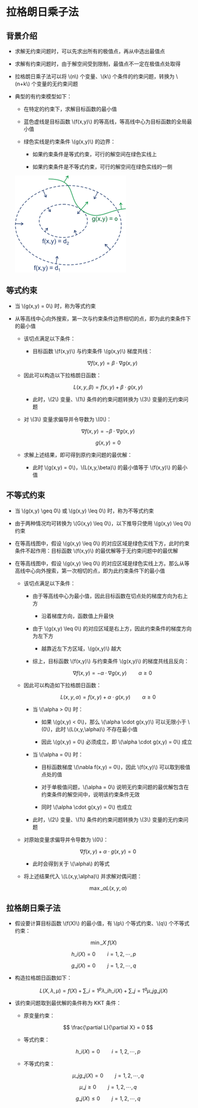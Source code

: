 <script type="text/javascript" src="http://cdn.mathjax.org/mathjax/latest/MathJax.js?config=default"></script>

# 拉格朗日乘子法

## 背景介绍

- 求解无约束问题时，可以先求出所有的极值点，再从中选出最值点

- 求解有约束问题时，由于解空间受到限制，最值点不一定在极值点处取得

- 拉格朗日乘子法可以将 \\(n\\) 个变量、\\(k\\) 个条件的约束问题，转换为 \\(n+k\\) 个变量的无约束问题

- 典型的有约束模型如下：

	- 在特定的约束下，求解目标函数的最小值

	- 蓝色虚线是目标函数 \\(f(x,y)\\) 的等高线，等高线中心为目标函数的全局最小值

	- 绿色实线是约束条件 \\(g(x,y)\\) 的边界：

		- 如果约束条件是等式约束，可行的解空间在绿色实线上

		- 如果约束条件是不等式约束，可行的解空间在绿色实线的一侧

	![img](images/lagrange.png)

## 等式约束

- 当 \\(g(x,y) = 0\\) 时，称为等式约束

- 从等高线中心向外搜索，第一次与约束条件边界相切的点，即为此约束条件下的最小值

	- 该切点满足以下条件：

		- 目标函数 \\(f(x,y)\\) 与约束条件 \\(g(x,y)\\) 梯度共线：

			$$ \nabla f(x,y) = \beta \cdot \nabla g(x,y) $$

	- 因此可以构造以下拉格朗日函数：

		$$ L(x,y,\beta) = f(x,y) + \beta \cdot g(x,y) $$

		- 此时，\\(2\\) 变量、\\(1\\) 条件的约束问题转换为 \\(3\\) 变量的无约束问题

	- 对 \\(3\\) 变量求偏导并令导数为 \\(0\\)：

		$$ \nabla f(x,y) = -\beta \cdot \nabla g(x,y) $$

		$$ g(x,y) = 0 $$

	- 求解上述结果，即可得到原约束问题的最优解：

		- 此时 \\(g(x,y) = 0\\)，\\(L(x,y,\beta)\\) 的最小值等于 \\(f(x,y)\\) 的最小值

## 不等式约束

- 当 \\(g(x,y) \geq 0\\) 或 \\(g(x,y) \leq 0\\) 时，称为不等式约束

- 由于两种情况均可转换为 \\(G(x,y) \leq 0\\)，以下推导只使用 \\(g(x,y) \leq 0\\) 约束

- 在等高线图中，假设 \\(g(x,y) \leq 0\\) 的对应区域是绿色实线下方，此时约束条件不起作用：目标函数 \\(f(x,y)\\) 的最优解等于无约束问题中的最优解

- 在等高线图中，假设 \\(g(x,y) \leq 0\\) 的对应区域是绿色实线上方。那么从等高线中心向外搜索，第一次相切的点，即为此约束条件下的最小值

	- 该切点满足以下条件：

		- 由于等高线中心为最小值，因此目标函数在切点处的梯度方向为右上方

			- 沿着梯度方向，函数值上升最快

		- 由于 \\(g(x,y) \leq 0\\) 的对应区域是右上方，因此约束条件的梯度方向为左下方

			- 越靠近左下方区域，\\(g(x,y)\\) 越大

		- 综上，目标函数 \\(f(x,y)\\) 与约束条件 \\(g(x,y)\\) 的梯度共线且反向：

			$$ \nabla f(x,y) = - \alpha \cdot \nabla g(x,y) \qquad \alpha \geq 0 $$

	- 因此可以构造如下拉格朗日函数：

		$$ L(x,y,\alpha) = f(x,y) + \alpha \cdot g(x,y) \qquad \alpha \geq 0 $$
		
		- 当 \\(\alpha > 0\\) 时：

			- 如果 \\(g(x,y) < 0\\)，那么 \\(\alpha \cdot g(x,y)\\) 可以无限小于 \\(0\\)，此时 \\(L(x,y,\alpha)\\) 不存在最小值

			- 因此 \\(g(x,y) = 0\\) 必须成立，即 \\(\alpha \cdot g(x,y) = 0\\) 成立
		
		- 当 \\(\alpha = 0\\) 时：

			- 目标函数梯度 \\(\nabla f(x,y) = 0\\)，因此 \\(f(x,y)\\) 可以取到极值点处的值

			- 对于单极值问题，\\(\alpha = 0\\) 说明无约束问题的最优解包含在约束条件的解空间中，说明该约束条件无效

			- 同时 \\(\alpha \cdot g(x,y) = 0\\) 也成立

		- 此时，\\(2\\) 变量、\\(1\\) 条件的约束问题转换为 \\(3\\) 变量的无约束问题

	- 对原始变量求偏导并令导数为 \\(0\\)：

		$$ \nabla f(x,y) + \alpha \cdot g(x,y) = 0 $$

		- 此时会得到关于 \\(\alpha\\) 的等式

	- 将上述结果代入 \\(L(x,y,\alpha)\\) 并求解对偶问题：

		$$ \max\_{\alpha} L(x,y,\alpha) $$

## 拉格朗日乘子法

- 假设要计算目标函数 \\(f(X)\\) 的最小值，有 \\(p\\) 个等式约束、\\(q\\) 个不等式约束：

	$$ \min\_{X} \ f(X) $$

	$$ h\_{i}(X) = 0 \qquad i = 1,2,\cdots,p $$

	$$ g\_{j}(X) = 0 \qquad j = 1,2,\cdots,q $$

- 构造拉格朗日函数如下：

	$$ L(X, \lambda, \mu) = f(X) + \sum\_{i=1}^{p} \lambda\_{i} h\_{i}(X) + \sum\_{j=1}^{q} \mu\_{j} g\_{j}(X) $$

- 该约束问题取到最优解的条件称为 KKT 条件：

	- 原变量约束：

		$$ \frac{\partial L}{\partial X} = 0 $$

	- 等式约束：

		$$ h\_{i}(X) = 0 \qquad i = 1,2,\cdots,p $$

	- 不等式约束：

		$$ \mu\_{j} g\_{j}(X) = 0 \qquad j = 1,2,\cdots,q $$

		$$ \mu\_{j} \geq 0 \qquad j = 1,2,\cdots,q $$

		$$ g\_{j}(X) \leq 0 \qquad j = 1,2,\cdots,q $$
